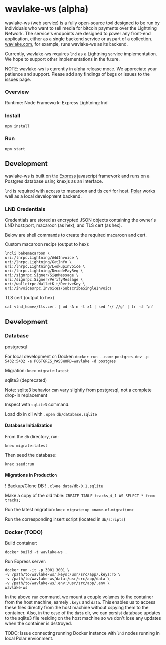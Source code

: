 # wavlake-ws (alpha)

wavlake-ws (web service) is a fully open-source tool designed to be run by individuals who want to sell media for bitcoin payments over the Lightning Network. The service's endpoints are designed to power any front-end application, either as a single backend service or as part of a collection. [wavlake.com](https://wavlake.com), for example, runs wavlake-ws as its backend.

Currently, wavlake-ws requires `lnd` as a Lightning service implementation. We hope to support other implementations in the future.

NOTE: wavlake-ws is currently in alpha release mode. We appreciate your patience and support. Please add any findings of bugs or issues to the [issues](https://github.com/wavlake/wavlake-ws/issues) page.

### Overview

Runtime: Node
Framework: Express
Lightning: lnd

### Install

`npm install`

### Run

`npm start`


## Development

wavlake-ws is built on the [Express](https://expressjs.com/) javascript framework and runs on a Postgres database using knexjs as an interface.

`lnd` is required with access to macaroon and tls cert for host. [Polar](https://lightningpolar.com/) works well as a local development backend.

### LND Credentials

Credentials are stored as encrypted JSON objects containing the owner's LND host:port, macaroon (as hex), and TLS cert (as hex).

Below are shell commands to create the required macaroon and cert.

Custom macaroon recipe (output to hex):
```
lncli bakemacaroon \
uri:/lnrpc.Lightning/AddInvoice \
uri:/lnrpc.Lightning/GetInfo \
uri:/lnrpc.Lightning/LookupInvoice \
uri:/lnrpc.Lightning/DecodePayReq \
uri:/signrpc.Signer/SignMessage \
uri:/signrpc.Signer/VerifyMessage \
uri:/walletrpc.WalletKit/DeriveKey \
uri:/invoicesrpc.Invoices/SubscribeSingleInvoice
```

TLS cert (output to hex)
```
cat <lnd_home>/tls.cert | od -A n -t x1 | sed 's/ //g' | tr -d '\n'
```

## Development

### Database 

postgresql

For local development on Docker:
`docker run --name postgres-dev -p 5432:5432 -e POSTGRES_PASSWORD=wavlake -d postgres`

Migration:
`knex migrate:latest`

sqlite3 (deprecated)

Note: sqlite3 behavior can vary slightly from postgresql, not a complete drop-in replacement

Inspect with `sqlite3` command.

Load db in cli with
`.open db/database.sqlite`


#### Database Initialization

From the `db` directory, run:

`knex migrate:latest`

Then seed the database:

`knex seed:run`

#### Migrations in Production

! Backup/Clone DB !
`.clone data/db-0.1.sqlite`

Make a copy of the old table:
`CREATE TABLE tracks_0_1 AS SELECT * from tracks;`

Run the latest migration:
`knex migrate:up <name-of-migration>`

Run the corresponding insert script (located in `db/scripts`)

### Docker (TODO)

Build container:

`docker build -t wavlake-ws .`

Run Express server:

```
docker run -it -p 3001:3001 \
-v /path/to/wavlake-ws/.keys:/usr/src/app/.keys:ro \
-v /path/to/wavlake-ws/data:/usr/src/app/data \
-v /path/to/wavlake-ws/.env:/usr/src/app/.env \
wavlake-ws
```

In the above `run` command, we mount a couple volumes to the container from the host machine, namely `.keys` and `data`. This enables us to access these files directly from the host machine without copying them to the container. Also, in the case of the `data` dir, we can persist database updates to the sqlite3 file residing on the host machine so we don't lose any updates when the container is destroyed.

TODO: Issue connecting running Docker instance with `lnd` nodes running in local Polar envionment.